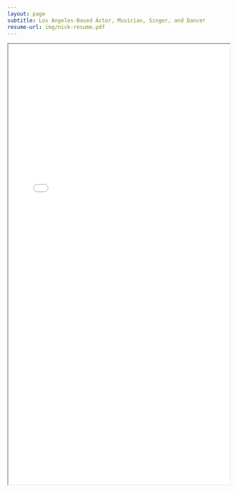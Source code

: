 ```yaml
---
layout: page
subtitle: Los Angeles-Based Actor, Musician, Singer, and Dancer
resume-url: img/nick-resume.pdf
---
```


<iframe src="{{site.baseurl}}/img/nick-resume.pdf" width="100%" height="1000px"></iframe>
